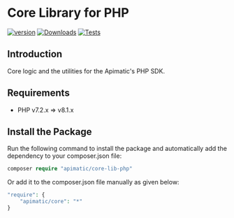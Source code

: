 # Core Library for PHP

[![version][packagist-version]][packagist-url]
[![Downloads][packagist-downloads]][packagist-url]
[![Tests][test-badge]][test-url]

## Introduction

Core logic and the utilities for the Apimatic's PHP SDK.

## Requirements
- PHP v7.2.x => v8.1.x

## Install the Package

Run the following command to install the package and automatically add the dependency to your composer.json file:

```php
composer require "apimatic/core-lib-php"
```

Or add it to the composer.json file manually as given below:

```php
"require": {
    "apimatic/core": "*"
}
```

[packagist-url]: https://packagist.org/packages/apimatic/core
[packagist-version]: https://img.shields.io/packagist/v/apimatic/core.svg?style=flat
[packagist-downloads]: https://img.shields.io/packagist/dm/apimatic/core.svg?style=flat
[test-badge]: https://github.com/apimatic/core-lib-php/actions/workflows/test.yml/badge.svg
[test-url]: https://github.com/apimatic/core-lib-php/actions/workflows/test.yml
[license-badge]: https://img.shields.io/badge/licence-OSL--3.0-blue
[license-url]: https://opensource.org/licenses/OSL-3.0
